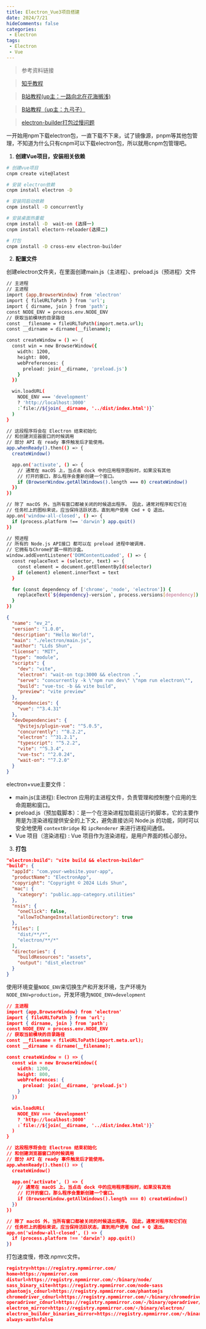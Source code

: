 ```yaml
---
title: Electron_Vue3项目搭建
date: 2024/7/21
hideComments: false
categories:
 - Electron
tags:
 - Electron
 - Vue
---
```


> 参考资料链接

> [知乎教程](https://zhuanlan.zhihu.com/p/422648687)

> [B站教程(up主：一路向北在花海搁浅)](https://www.bilibili.com/video/BV1as8FeQEcs/?share_source=copy_web&vd_source=aff5b714b4f463a571c10c13092fb70a)

> [B站教程（up主：九弓子）](https://www.bilibili.com/video/BV1SS4y1h7CL/?share_source=copy_web&vd_source=aff5b714b4f463a571c10c13092fb70a)

> [electron-builder打包过慢问题](https://www.ewbang.com/community/article/details/999991493.html)

一开始用npm下载electron包，一直下载不下来，试了镜像源，pnpm等其他包管理，不知道为什么只有cnpm可以下载electron包，所以就用cnpm包管理吧。

1. **创建Vue项目，安装相关依赖**
```bash
# 创建vue项目
cnpm create vite@latest

# 安装 electron依赖
cnpm install electron -D

# 安装同启动依赖
cnpm install -D concurrently

# 安装桌面热重载
cnpm install -D  wait-on (选择一)
cnpm install electorn-reloader(选择二)

# 打包
cnpm install -D cross-env electron-builder
```

2. **配置文件**

创建electron文件夹，在里面创建main.js（主进程）、preload.js（预进程）文件
```bash
// 主进程
// 主进程
import {app,BrowserWindow} from 'electron'
import { fileURLToPath } from 'url';
import { dirname, join } from 'path';
const NODE_ENV = process.env.NODE_ENV
// 获取当前模块的目录路径
const __filename = fileURLToPath(import.meta.url);
const __dirname = dirname(__filename);

const createWindow = () => {
  const win = new BrowserWindow({
    width: 1200,
    height: 800,
    webPreferences: {
      preload: join(__dirname, 'preload.js')
    }
  })

  win.loadURL(
    NODE_ENV === 'development'
    ? 'http://localhost:3000'
    :`file://${join(__dirname, '../dist/index.html')}`
  )
}

// 这段程序将会在 Electron 结束初始化
// 和创建浏览器窗口的时候调用
// 部分 API 在 ready 事件触发后才能使用。
app.whenReady().then(() => {
  createWindow()

  app.on('activate', () => {
    // 通常在 macOS 上，当点击 dock 中的应用程序图标时，如果没有其他
    // 打开的窗口，那么程序会重新创建一个窗口。
    if (BrowserWindow.getAllWindows().length === 0) createWindow()
  })
})

// 除了 macOS 外，当所有窗口都被关闭的时候退出程序。 因此，通常对程序和它们在
// 任务栏上的图标来说，应当保持活跃状态，直到用户使用 Cmd + Q 退出。
app.on('window-all-closed', () => {
  if (process.platform !== 'darwin') app.quit()
})
```
```bash
// 预进程
// 所有的 Node.js API接口 都可以在 preload 进程中被调用.
// 它拥有与Chrome扩展一样的沙盒。
window.addEventListener('DOMContentLoaded', () => {
  const replaceText = (selector, text) => {
    const element = document.getElementById(selector)
    if (element) element.innerText = text
  }

  for (const dependency of ['chrome', 'node', 'electron']) {
    replaceText(`${dependency}-version`, process.versions[dependency])
  }
})
```
```json
{
  "name": "ev_2",
  "version": "1.0.0",
  "description": "Hello World!",
  "main": "./electron/main.js",
  "author": "LLds Shun",
  "license": "MIT",
  "type": "module",
  "scripts": {
    "dev": "vite",
    "electron": "wait-on tcp:3000 && electron .",
    "serve": "concurrently -k \"npm run dev\" \"npm run electron\"",
    "build": "vue-tsc -b && vite build",
    "preview": "vite preview"
  },
  "dependencies": {
    "vue": "^3.4.31"
  },
  "devDependencies": {
    "@vitejs/plugin-vue": "^5.0.5",
    "concurrently": "^8.2.2",
    "electron": "^31.2.1",
    "typescript": "^5.2.2",
    "vite": "^5.3.4",
    "vue-tsc": "^2.0.24",
    "wait-on": "^7.2.0"
  }
}

```
electron+vue主要文件：

- main.js(主进程): Electron 应用的主进程文件，负责管理和控制整个应用的生命周期和窗口。
- preload.js（预加载脚本）：是一个在渲染进程加载前运行的脚本，它的主要作用是为渲染进程提供安全的上下文，避免直接访问 Node.js 的功能，同时可以安全地使用 `contextBridge` 和 `ipcRenderer` 来进行进程间通信。  
-  Vue 项目（渲染进程) : Vue 项目作为渲染进程，是用户界面的核心部分。  

3. **打包**
```json
"electron:build": "vite build && electron-builder" 
"build": {
  "appId": "com.your-website.your-app",
  "productName": "ElectronApp",
  "copyright": "Copyright © 2024 LLds Shun",
  "mac": {
    "category": "public.app-category.utilities"
  },
  "nsis": {
    "oneClick": false,
    "allowToChangeInstallationDirectory": true
  },
  "files": [
    "dist/**/*",
    "electron/**/*"
  ],
  "directories": {
    "buildResources": "assets",
    "output": "dist_electron"
  }
}
```
使用环境变量`NODE_ENV`来切换生产和开发环境，生产环境为`NODE_ENV=production`，开发环境为`NODE_ENV=development`
```json
// 主进程
import {app,BrowserWindow} from 'electron'
import { fileURLToPath } from 'url';
import { dirname, join } from 'path';
const NODE_ENV = process.env.NODE_ENV
// 获取当前模块的目录路径
const __filename = fileURLToPath(import.meta.url);
const __dirname = dirname(__filename);

const createWindow = () => {
  const win = new BrowserWindow({
    width: 1200,
    height: 800,
    webPreferences: {
      preload: join(__dirname, 'preload.js')
    }
  })

  win.loadURL(
    NODE_ENV === 'development'
    ? 'http://localhost:3000'
    :`file://${join(__dirname, '../dist/index.html')}`
  )
}

// 这段程序将会在 Electron 结束初始化
// 和创建浏览器窗口的时候调用
// 部分 API 在 ready 事件触发后才能使用。
app.whenReady().then(() => {
  createWindow()

  app.on('activate', () => {
    // 通常在 macOS 上，当点击 dock 中的应用程序图标时，如果没有其他
    // 打开的窗口，那么程序会重新创建一个窗口。
    if (BrowserWindow.getAllWindows().length === 0) createWindow()
  })
})

// 除了 macOS 外，当所有窗口都被关闭的时候退出程序。 因此，通常对程序和它们在
// 任务栏上的图标来说，应当保持活跃状态，直到用户使用 Cmd + Q 退出。
app.on('window-all-closed', () => {
  if (process.platform !== 'darwin') app.quit()
})
```
打包速度慢，修改.npmrc文件。
```json
registry=https://registry.npmmirror.com/
home=https://npmmirror.com
disturl=https://registry.npmmirror.com/-/binary/node/
sass_binary_site=https://registry.npmmirror.com/node-sass
phantomjs_cdnurl=https://registry.npmmirror.com/phantomjs
chromedriver_cdnurl=https://registry.npmmirror.com/-/binary/chromedriver/
operadriver_cdnurl=https://registry.npmmirror.com/-/binary/operadriver/
electron_mirror=https://registry.npmmirror.com/-/binary/electron/
electron_builder_binaries_mirror=https://registry.npmmirror.com/-/binary/electron-builder-binaries/
always-auth=false
```
